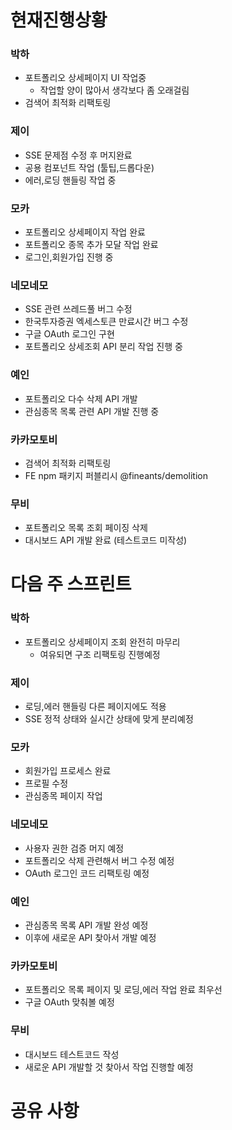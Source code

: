 
# 현재진행상황

### 박하

- 포트폴리오 상세페이지 UI 작업중
	- 작업할 양이 많아서 생각보다 좀 오래걸림
- 검색어 최적화 리팩토링 

### 제이

- SSE 문제점 수정 후 머지완료
- 공용 컴포넌트 작업 (툴팁,드롭다운)
- 에러,로딩 핸들링 작업 중
### 모카

- 포트폴리오 상세페이지 작업 완료
- 포트폴리오 종목 추가 모달 작업 완료
- 로그인,회원가입 진행 중

### 네모네모

- SSE 관련 쓰레드풀 버그 수정
- 한국투자증권 엑세스토큰 만료시간 버그 수정
- 구글 OAuth 로그인 구현
- 포트폴리오 상세조회 API 분리 작업 진행 중

### 예인

- 포트폴리오 다수 삭제 API 개발
- 관심종목 목록 관련 API 개발 진행 중

### 카카모토비

- 검색어 최적화 리팩토링 
- FE npm 패키지 퍼블리시 @fineants/demolition

### 무비

- 포트폴리오 목록 조회 페이징 삭제
- 대시보드 API 개발 완료 (테스트코드 미작성)

# 다음 주 스프린트

### 박하

- 포트폴리오 상세페이지 조회 완전히 마무리
	- 여유되면 구조 리팩토링 진행예정

### 제이

- 로딩,에러 핸들링 다른 페이지에도 적용
- SSE 정적 상태와 실시간 상태에 맞게 분리예정

### 모카

- 회원가입 프로세스 완료
- 프로필 수정
- 관심종목 페이지 작업

### 네모네모

- 사용자 권한 검증 머지 예정
- 포트폴리오 삭제 관련해서 버그 수정 예정
- OAuth 로그인 코드 리팩토링 예정

### 예인

- 관심종목 목록 API 개발 완성 예정
- 이후에 새로운 API 찾아서 개발 예정

### 카카모토비

- 포트폴리오 목록 페이지 및 로딩,에러 작업 완료 최우선
- 구글 OAuth 맞춰볼 예정

### 무비

- 대시보드 테스트코드 작성
- 새로운 API 개발할 것 찾아서 작업 진행할 예정

# 공유 사항
